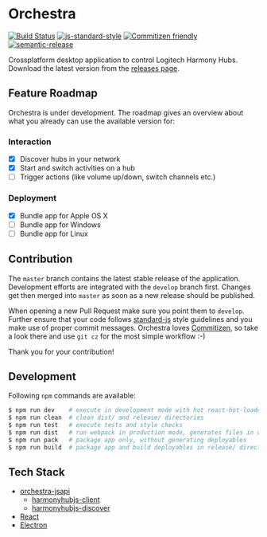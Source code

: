 # Orchestra
[![Build Status](https://travis-ci.org/swissmanu/orchestra.svg)](https://travis-ci.org/swissmanu/orchestra) [![js-standard-style](https://img.shields.io/badge/code%20style-standard-brightgreen.svg)](http://standardjs.com/) [![Commitizen friendly](https://img.shields.io/badge/commitizen-friendly-brightgreen.svg)](http://commitizen.github.io/cz-cli/) [![semantic-release](https://img.shields.io/badge/%20%20%F0%9F%93%A6%F0%9F%9A%80-semantic--release-e10079.svg)](https://github.com/semantic-release/semantic-release)

Crossplatform desktop application to control Logitech Harmony Hubs. Download the latest version from the [releases page](https://github.com/swissmanu/orchestra/releases).

## Feature Roadmap
Orchestra is under development. The roadmap gives an overview about what you already can use the available version for:

### Interaction
- [x] Discover hubs in your network
- [x] Start and switch activities on a hub
- [ ] Trigger actions (like volume up/down, switch channels etc.)

### Deployment
- [x] Bundle app for Apple OS X
- [ ] Bundle app for Windows
- [ ] Bundle app for Linux

## Contribution
The `master` branch contains the latest stable release of the application.
Development efforts are integrated with the `develop` branch first. Changes get then merged into `master` as soon as a new release should be published.

When opening a new Pull Request make sure you point them to `develop`. Further ensure that your code follows [standard-js](http://standardjs.com/) style guidelines and you make use of proper commit messages. Orchestra loves [Commitizen](http://commitizen.github.io/cz-cli/), so take a look there and use `git cz` for the most simple workflow :-)

Thank you for your contribution!

## Development
Following `npm` commands are available:

```bash
$ npm run dev    # execute in development mode with hot react-hot-loader
$ npm run clean  # clean dist/ and release/ directories
$ npm run test   # execute tests and style checks
$ npm run dist   # run webpack in production mode, generates files in dist/
$ npm run pack   # package app only, without generating deployables
$ npm run build  # package app and build deployables in release/ directory
```

## Tech Stack
* [orchestra-jsapi](https://github.com/swissmanu/orchestra-jsapi)
  * [harmonyhubjs-client](https://github.com/swissmanu/harmonyhubjs-client)
  * [harmonyhubjs-discover](https://github.com/swissmanu/harmonyhubjs-discover)
* [React](https://github.com/facebook/react)
* [Electron](http://electron.atom.io/)
